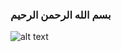 ### بسم الله الرحمن الرحيم
![alt text](https://drive.google.com/file/d/1ryBz7H5JlIMZyA9v4_EKCvhcGVobqv_j/view?usp=sharing?)
